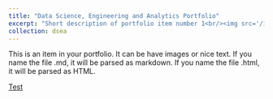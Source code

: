 ```yaml
---
title: "Data Science, Engineering and Analytics Portfolio"
excerpt: "Short description of portfolio item number 1<br/><img src='/images/500x300.png'>"
collection: dsea
---
```


This is an item in your portfolio. It can be have images or nice text. If you name the file .md, it will be parsed as markdown. If you name the file .html, it will be parsed as HTML. 


[Test](../dsea/test)
